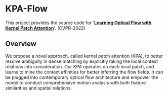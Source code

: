# KPA-Flow

This project provides the source code for '[**Learning Optical Flow with Kernel Patch Attention**]()'. (CVPR-2022)

## Overview

We propose a novel approach, called kernel patch attention (KPA), to better resolve ambiguity in dense matching by explicitly taking the local context relations into consideration. Our KPA operates on each local patch, and learns to mine the context affinities for better inferring the flow fields. It can be plugged into contemporary optical flow architecture and empower the model to conduct comprehensive motion analysis with both feature similarities and spatial relations.
